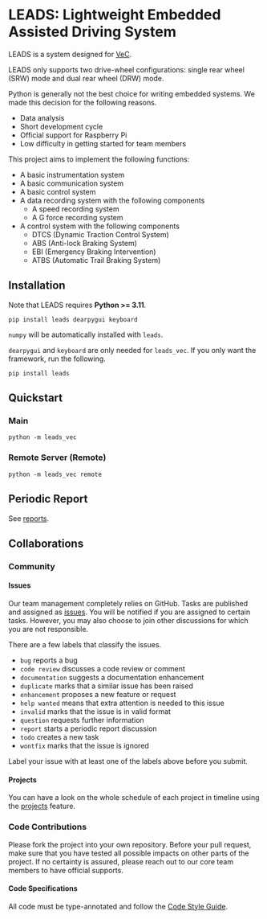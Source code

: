 # LEADS: Lightweight Embedded Assisted Driving System

LEADS is a system designed for [VeC](https://www.villanovacollege.org/giving/vec-project).

LEADS only supports two drive-wheel configurations: single rear wheel (SRW) mode and dual rear wheel (DRW) mode.

Python is generally not the best choice for writing embedded systems. We made this decision for the following reasons.

- Data analysis
- Short development cycle
- Official support for Raspberry Pi
- Low difficulty in getting started for team members

This project aims to implement the following functions:

- A basic instrumentation system
- A basic communication system
- A basic control system
- A data recording system with the following components
  - A speed recording system
  - A G force recording system
- A control system with the following components
  - DTCS (Dynamic Traction Control System)
  - ABS (Anti-lock Braking System)
  - EBI (Emergency Braking Intervention)
  - ATBS (Automatic Trail Braking System)

## Installation

Note that LEADS requires **Python >= 3.11**.

```shell
pip install leads dearpygui keyboard
```

`numpy` will be automatically installed with `leads`.

`dearpygui` and `keyboard` are only needed for `leads_vec`. If you only want the framework, run the following.

```shell
pip install leads
```

## Quickstart

### Main

```shell
python -m leads_vec
```

### Remote Server (Remote)

```shell
python -m leads_vec remote
```

## Periodic Report

See [reports](docs/reports).

## Collaborations

### Community

#### Issues

Our team management completely relies on GitHub. Tasks are published and assigned
as [issues](https://github.com/ProjectNeura/LEADS/issues). You will be notified if
you are assigned to certain tasks. However, you may also choose to join other
discussions for which you are not responsible.

There are a few labels that classify the issues.

- `bug` reports a bug
- `code review` discusses a code review or comment
- `documentation` suggests a documentation enhancement
- `duplicate` marks that a similar issue has been raised
- `enhancement` proposes a new feature or request
- `help wanted` means that extra attention is needed to this issue
- `invalid` marks that the issue is in valid format
- `question` requests further information
- `report` starts a periodic report discussion
- `todo` creates a new task
- `wontfix` marks that the issue is ignored

Label your issue with at least one of the labels above before you submit.

#### Projects

You can have a look on the whole schedule of each project in timeline using the
[projects](https://github.com/orgs/ProjectNeura/projects/) feature.

### Code Contributions

Please fork the project into your own repository. Before your pull request, make
sure that you have tested all possible impacts on other parts of the project.
If no certainty is assured, please reach out to our core team members to have
official supports.

#### Code Specifications

All code must be type-annotated and follow the [Code Style Guide](docs/Code%20Style%20Guide.md).
